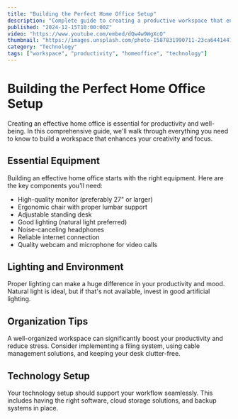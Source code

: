```yaml
---
title: "Building the Perfect Home Office Setup"
description: "Complete guide to creating a productive workspace that enhances creativity and focus. Learn about essential equipment, lighting, and organization tips."
published: "2024-12-15T10:00:00Z"
video: "https://www.youtube.com/embed/dQw4w9WgXcQ"
thumbnail: "https://images.unsplash.com/photo-1587831990711-23ca6441447b?ixlib=rb-4.0.3&auto=format&fit=crop&w=800&h=450"
category: "Technology"
tags: ["workspace", "productivity", "homeoffice", "technology"]
---
```


# Building the Perfect Home Office Setup

Creating an effective home office is essential for productivity and well-being. In this comprehensive guide, we'll walk through everything you need to know to build a workspace that enhances your creativity and focus.

## Essential Equipment

Building an effective home office starts with the right equipment. Here are the key components you'll need:

* High-quality monitor (preferably 27" or larger)
* Ergonomic chair with proper lumbar support
* Adjustable standing desk
* Good lighting (natural light preferred)
* Noise-canceling headphones
* Reliable internet connection
* Quality webcam and microphone for video calls

## Lighting and Environment

Proper lighting can make a huge difference in your productivity and mood. Natural light is ideal, but if that's not available, invest in good artificial lighting.

## Organization Tips

A well-organized workspace can significantly boost your productivity and reduce stress. Consider implementing a filing system, using cable management solutions, and keeping your desk clutter-free.

## Technology Setup

Your technology setup should support your workflow seamlessly. This includes having the right software, cloud storage solutions, and backup systems in place.
